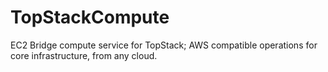 TopStackCompute
===============

EC2 Bridge compute service for TopStack; AWS compatible operations for core infrastructure, from any cloud.
